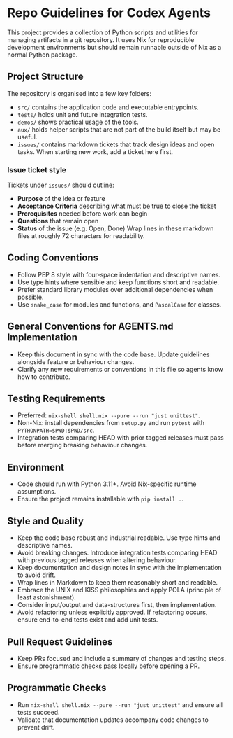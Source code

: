 # Repo Guidelines for Codex Agents

This project provides a collection of Python scripts and utilities for managing artifacts in a git repository.  It uses Nix for reproducible development environments but should remain runnable outside of Nix as a normal Python package.

## Project Structure
The repository is organised into a few key folders:
- `src/` contains the application code and executable entrypoints.
- `tests/` holds unit and future integration tests.
- `demos/` shows practical usage of the tools.
- `aux/` holds helper scripts that are not part of the build itself but may be
  useful.
- `issues/` contains markdown tickets that track design ideas and
  open tasks. When starting new work, add a ticket here first.

### Issue ticket style
Tickets under `issues/` should outline:
- **Purpose** of the idea or feature
- **Acceptance Criteria** describing what must be true to close the ticket
- **Prerequisites** needed before work can begin
- **Questions** that remain open
- **Status** of the issue (e.g. Open, Done)
Wrap lines in these markdown files at roughly 72 characters for
readability.

## Coding Conventions
- Follow PEP 8 style with four-space indentation and descriptive names.
- Use type hints where sensible and keep functions short and readable.
- Prefer standard library modules over additional dependencies when possible.
- Use `snake_case` for modules and functions, and `PascalCase` for classes.

## General Conventions for AGENTS.md Implementation
- Keep this document in sync with the code base. Update guidelines alongside feature or behaviour changes.
- Clarify any new requirements or conventions in this file so agents know how to contribute.

## Testing Requirements
- Preferred: `nix-shell shell.nix --pure --run "just unittest"`.
- Non-Nix: install dependencies from `setup.py` and run `pytest` with `PYTHONPATH=$PWD:$PWD/src`.
- Integration tests comparing HEAD with prior tagged releases must pass before merging breaking behaviour changes.

## Environment
- Code should run with Python 3.11+. Avoid Nix-specific runtime assumptions.
- Ensure the project remains installable with `pip install .`.

## Style and Quality
- Keep the code base robust and industrial readable. Use type hints and descriptive names.
- Avoid breaking changes. Introduce integration tests comparing HEAD with previous tagged releases when altering behaviour.
- Keep documentation and design notes in sync with the implementation to avoid drift.
- Wrap lines in Markdown to keep them reasonably short and readable.
- Embrace the UNIX and KISS philosophies and apply POLA (principle of least
  astonishment).
- Consider input/output and data-structures first, then implementation.
- Avoid refactoring unless explicitly approved. If refactoring occurs, ensure
  end-to-end tests exist and add unit tests.

## Pull Request Guidelines
- Keep PRs focused and include a summary of changes and testing steps.
- Ensure programmatic checks pass locally before opening a PR.

## Programmatic Checks
- Run `nix-shell shell.nix --pure --run "just unittest"` and ensure all tests succeed.
- Validate that documentation updates accompany code changes to prevent drift.
